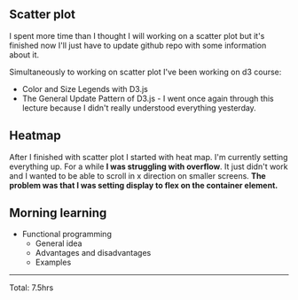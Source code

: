 ## Scatter plot

I spent more time than I thought I will working on a scatter plot but it's finished now
I'll just have to update github repo with some information about it.

Simultaneously to working on scatter plot I've been working on d3 course:
* Color and Size Legends with D3.js
* The General Update Pattern of D3.js - I went once again through this 
lecture because I didn't really understood everything yesterday.

## Heatmap 

After I finished with scatter plot I started with heat map. I'm currently setting everything up.
For a while **I was struggling with overflow**. It just didn't work and I wanted to be able to scroll in x 
direction on smaller screens. **The problem was that I was setting display to flex on the container element.**

## Morning learning
* Functional programming
  * General idea
  * Advantages and disadvantages
  * Examples
<hr>
Total: 7.5hrs

